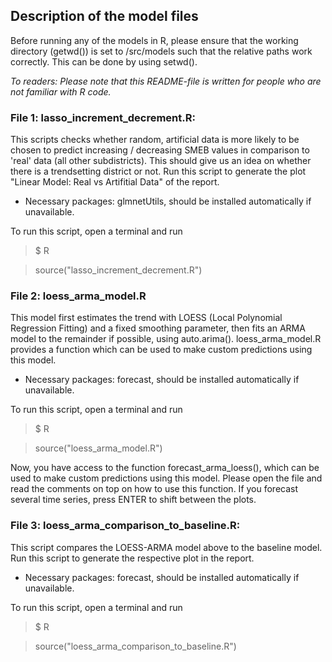 ## Description of the model files
Before running any of the models in R, please ensure that the working directory (getwd()) is set to /src/models such that the relative paths work correctly. This can be done by using setwd().

*To readers: Please note that this README-file is written for people who are not familiar with R code.*

### File 1: lasso_increment_decrement.R:
This scripts checks whether random, artificial data is more likely to be chosen to predict increasing / decreasing SMEB values in comparison to 'real' data (all other subdistricts). This should give us an idea on whether there is a trendsetting district or not. 
Run this script to generate the plot "Linear Model: Real vs Artifitial Data" of the report.

- Necessary packages: glmnetUtils, should be installed automatically if unavailable.

To run this script, open a terminal and run 
> $ R

> source("lasso_increment_decrement.R")


### File 2: loess_arma_model.R
This model first estimates the trend with LOESS (Local Polynomial Regression Fitting) and a fixed smoothing parameter, then fits an ARMA model to the remainder if possible, using auto.arima().
loess_arma_model.R provides a function which can be used to make custom predictions using this model.

- Necessary packages: forecast, should be installed automatically if unavailable.

To run this script, open a terminal and run
> $ R

> source("loess_arma_model.R")

Now, you have access to the function forecast_arma_loess(), which can be used to make custom predictions using this model. Please open the file and read the comments on top on how to use this function.
If you forecast several time series, press ENTER to shift between the plots.


### File 3: loess_arma_comparison_to_baseline.R:
This script compares the LOESS-ARMA model above to the baseline model. Run this script to generate the respective plot in the report.

- Necessary packages: forecast, should be installed automatically if unavailable.

To run this script, open a terminal and run
> $ R

> source("loess_arma_comparison_to_baseline.R")

